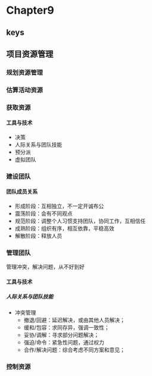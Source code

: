 <!--
 * @Author: your name
 * @Date: 2020-09-22 09:19:41
 * @LastEditTime: 2020-10-23 16:49:40
 * @LastEditors: Please set LastEditors
 * @Description: In User Settings Edit
 * @FilePath: \PMP\知识点\Chapter6\index.md
-->

# Chapter9

## keys

## 项目资源管理

### 规划资源管理

### 估算活动资源

### 获取资源

#### 工具与技术

- 决策
- 人际关系与团队技能
- 预分派
- 虚拟团队

### 建设团队

#### 团队成员关系

- 形成阶段：互相独立，不一定开诚布公
- 震荡阶段：会有不同观点
- 规范阶段：调整个人习惯支持团队，协同工作，互相信任
- 成熟阶段：组织有序，相互依靠，平稳高效
- 解散阶段：释放人员

### 管理团队

管理冲突，解决问题，从不好到好

#### 工具与技术

##### 人际关系与团队技能

- 冲突管理
  - 撤退/回避：延迟解决，或由其他人员解决；
  - 缓和/包容：求同存异，强调一致性；
  - 妥协/调解：寻求部分问题解决；
  - 强迫/命令：紧急性问题，通过权力
  - 合作/解决问题：综合考虑不同方案和意见；

### 控制资源
